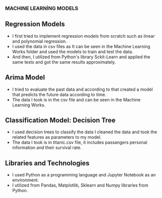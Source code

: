 ###                                                                 MACHINE LEARNİNG MODELS


## Regression Models
- I first tried to implement regression models from scratch such as linear and polynomial regression.
- I used the data in csv files as It can be seen in the Machine Learning Works folder and used the models to train and test the data.
- And then, I utilized from Python's library Sckit-Learn and applied the same tests and got the same results approximately.



## Arima Model
- I tried to evaluate the past data and according to that created a model that predicts the future data according to time.
- The data I took is in the csv file and can be seen in the Machine Learning Works.



## Classification Model: Decision Tree
- I used decision trees to classify the data I cleaned the data and took the related features as parameters to my model.
- The data I took is in titanic.csv file, it includes passangers personal information and their survival rate.



## Libraries and Technologies
- I used Python as a programming language and Jupyter Notebook as an environment.
- I utilized from Pandas, Matplotlib, Sklearn and Numpy libraries from Python.
